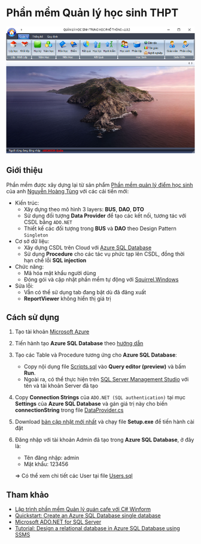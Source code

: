 # Phần mềm Quản lý học sinh THPT

![](https://github.com/18520339/quan-ly-hoc-sinh/blob/main/demo.png)

## Giới thiệu

Phần mềm được xây dựng lại từ sản phẩm [Phần mềm quản lý điểm học sinh](https://github.com/18520339/quan-ly-hoc-sinh/tree/main/Original) của anh [Nguyễn Hoàng Tùng](mailto:hoangtung@inbox.com) với các cải tiến mới:

-   Kiến trúc:
    -   Xây dựng theo mô hình 3 layers: **BUS**, **DAO**, **DTO**
    -   Sử dụng đối tượng **Data Provider** để tạo các kết nối, tương tác với CSDL bằng `ADO.NET`
    -   Thiết kế các đối tượng trong **BUS** và **DAO** theo Design Pattern `Singleton`
-   Cơ sở dữ liệu:
    -   Xây dựng CSDL trên Cloud với [Azure SQL Database](https://docs.microsoft.com/vi-vn/azure/azure-sql/database/sql-database-paas-overview)
    -   Sử dụng **Procedure** cho các tác vụ phức tạp lên CSDL, đồng thời hạn chế lỗi **SQL injection**
-   Chức năng:
    -   Mã hóa mật khẩu người dùng
    -   Đóng gói và cập nhật phần mềm tự động với [Squirrel.Windows](https://github.com/Squirrel/Squirrel.Windows)
-   Sửa lỗi:
    -   Vẫn có thể sử dụng tab đang bật dù đã đăng xuất
    -   **ReportViewer** không hiển thị giá trị

## Cách sử dụng

1.  Tạo tài khoản [Microsoft Azure](https://azure.microsoft.com/en-us/)
2.  Tiến hành tạo **Azure SQL Database** theo [hướng dẫn](https://docs.microsoft.com/vi-vn/azure/azure-sql/database/single-database-create-quickstart)
3.  Tạo các Table và Procedure tương ứng cho **Azure SQL Database**:
    -   Copy nội dụng file [Scripts.sql](https://github.com/18520339/quan-ly-hoc-sinh/blob/main/DATABASE/Scripts.sql) vào **Query editor (preview)** và bấm **Run**.
    -   Ngoài ra, có thể thực hiện trên [SQL Server Management Studio](https://docs.microsoft.com/en-us/sql/ssms/download-sql-server-management-studio-ssms) với tên và tài khoản Server đã tạo
4.  Copy **Connection Strings** của `ADO.NET (SQL authentication)` tại mục **Settings** của **Azure SQL Database** và gán giá trị này cho biến **connectionString** trong file [DataProvider.cs](https://github.com/18520339/quan-ly-hoc-sinh/blob/main/DAO/DataProvider.cs)

5.  Download [bản cập nhật mới nhất](https://github.com/18520339/quan-ly-hoc-sinh/releases/latest) và chạy file **Setup.exe** để tiến hành cài đặt

6.  Đăng nhập với tài khoản Admin đã tạo trong **Azure SQL Database**, ở đây là:

    -   Tên đăng nhập: admin
    -   Mật khẩu: 123456

    => Có thể xem chi tiết các User tại file [Users.sql](https://github.com/18520339/quan-ly-hoc-sinh/blob/main/DATABASE/Users.sql)

## Tham khảo

-   [Lập trình phần mềm Quản lý quán cafe với C# Winform](https://www.howkteam.vn/course/lap-trinh-phan-mem-quan-ly-quan-cafe-voi-c-winform-24)
-   [Quickstart: Create an Azure SQL Database single database](https://docs.microsoft.com/en-us/azure/azure-sql/database/single-database-create-quickstart)
-   [Microsoft ADO.NET for SQL Server](https://docs.microsoft.com/en-us/sql/connect/ado-net/microsoft-ado-net-sql-server?view=sql-server-ver15)
-   [Tutorial: Design a relational database in Azure SQL Database using SSMS](https://docs.microsoft.com/en-us/azure/azure-sql/database/design-first-database-tutorial)
